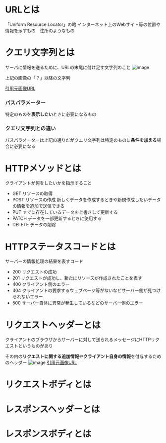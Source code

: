 # URLとは
「Uniform Resource Locator」の略
インターネット上のWebサイト等の位置や情報を示すもの　住所のようなもの
# クエリ文字列とは
サーバに情報を送るために、URLの末尾に付け足す文字列のこと
![image](https://github.com/dyson0326/Homework5_special/assets/126320306/a3e757cc-4d33-4c22-bb91-6a403e1f05b2)

上記の画像の「？」以降の文字列

[引用元画像URL](https://www.moringa-moringu.com/%E3%82%AF%E3%82%A8%E3%83%AA%E6%96%87%E5%AD%97%E5%88%97%E3%81%A8%E3%81%AF%EF%BC%9F/)
### パスパラメーター
特定のものを**表示したい**ときに必要になるもの
### クエリ文字列との違い
パスパラメーターは上記の通りだがクエリ文字列は特定のものに**条件を加える**場合に必要になる
# HTTPメソッドとは
クライアントが何をしたいかを指示すること
- GET リソースの取得
- POST リソースの作成 新しくデータを作成するときや新規作成したいデータの情報を追加で送信できる
- PUT すでに存在しているデータを上書きして更新する
- PATCH データを一部更新するときに使用する
- DELETE データの削除
# HTTPステータスコードとは
サーバーの情報処理の結果を表すコード
- 200 リクエストの成功
- 201 リクエストが成功し、新たにリソースが作成されたことを表す
- 400 クライアント側のエラー
- 404 クライアントの要求するウェブページ等がないなどサーバー側が見つけられないエラー
- 500 サーバー自体に異常が発生しているなどのサーバー側のエラー
# リクエストヘッダーとは
クライアントのブラウザからサーバーに対して送られるメッセージにHTTPリクエストというものがあり

その内の**リクエストに関する追加情報**や**クライアント自身の情報**を付与するためのヘッダー
![image](https://github.com/dyson0326/Homework5_special/assets/126320306/06f1cf4f-1b0a-4036-8f19-49fc7f364868)
[引用元画像URL](https://rainbow-engine.com/http-request-structure/)

# リクエストボディとは
# レスポンスヘッダーとは
# レスポンスボディとは
